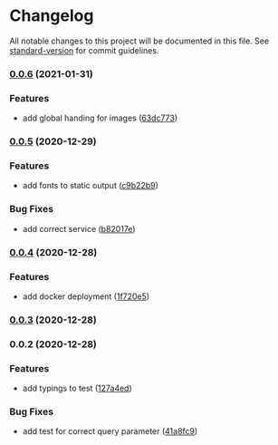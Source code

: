 # Changelog

All notable changes to this project will be documented in this file. See [standard-version](https://github.com/conventional-changelog/standard-version) for commit guidelines.

### [0.0.6](https://dev.azure.com/byte5-projects/Producer%20Cloud/_git/pc-image-server/branchCompare?baseVersion=GT0.0.5&targetVersion=GT0.0.6) (2021-01-31)


### Features

* add global handing for images ([63dc773](https://dev.azure.com/byte5-projects/Producer%20Cloud/_git/pc-image-server/commit/63dc77373529c7ec70082ae98deec0258c98c78f))

### [0.0.5](https://dev.azure.com/byte5-projects/Producer%20Cloud/_git/pc-image-server/branchCompare?baseVersion=GT0.0.4&targetVersion=GT0.0.5) (2020-12-29)


### Features

* add fonts to static output ([c9b22b9](https://dev.azure.com/byte5-projects/Producer%20Cloud/_git/pc-image-server/commit/c9b22b90a29f8e057051e9fdd22f446eac6b4e70))


### Bug Fixes

* add correct service ([b82017e](https://dev.azure.com/byte5-projects/Producer%20Cloud/_git/pc-image-server/commit/b82017e1dabd3a8a208e8ce00bf0168bf5f64947))

### [0.0.4](https://dev.azure.com/byte5-projects/Producer%20Cloud/_git/pc-image-server/branchCompare?baseVersion=GT0.0.3&targetVersion=GT0.0.4) (2020-12-28)


### Features

* add docker deployment ([1f720e5](https://dev.azure.com/byte5-projects/Producer%20Cloud/_git/pc-image-server/commit/1f720e588eb63e491060c869bd91765f05766d44))

### [0.0.3](https://dev.azure.com/byte5-projects/Producer%20Cloud/_git/pc-image-server/branchCompare?baseVersion=GT0.0.2&targetVersion=GT0.0.3) (2020-12-28)

### 0.0.2 (2020-12-28)

### Features

- add typings to test ([127a4ed](https://dev.azure.com/byte5-projects/Producer%20Cloud/_git/pc-image-server/commit/127a4edd892b4b646a29379a670e15690f627260))

### Bug Fixes

- add test for correct query parameter ([41a8fc9](https://dev.azure.com/byte5-projects/Producer%20Cloud/_git/pc-image-server/commit/41a8fc955dc3fd19d9928331525968450f54aeb7))
